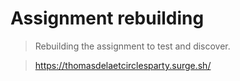 # Assignment rebuilding

> Rebuilding the assignment to test and discover.

> https://thomasdelaetcirclesparty.surge.sh/
